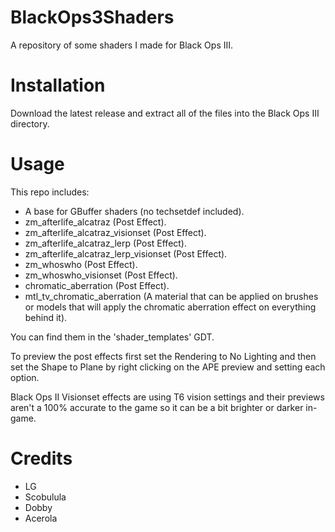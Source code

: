 # BlackOps3Shaders
 A repository of some shaders I made for Black Ops III.

# Installation
 Download the latest release and extract all of the files into the Black Ops III directory.

# Usage
 This repo includes:
 * A base for GBuffer shaders (no techsetdef included).
 * zm_afterlife_alcatraz (Post Effect).
 * zm_afterlife_alcatraz_visionset (Post Effect).
 * zm_afterlife_alcatraz_lerp (Post Effect).
 * zm_afterlife_alcatraz_lerp_visionset (Post Effect).
 * zm_whoswho (Post Effect).
 * zm_whoswho_visionset (Post Effect).
 * chromatic_aberration (Post Effect).
 * mtl_tv_chromatic_aberration (A material that can be applied on brushes or models that will apply the chromatic aberration effect on everything behind it).

You can find them in the 'shader_templates' GDT.

To preview the post effects first set the Rendering to No Lighting and then set the Shape to Plane by right clicking on the APE preview and setting each option.

Black Ops II Visionset effects are using T6 vision settings and their previews aren't a 100% accurate to the game so it can be a bit brighter or darker in-game.

# Credits
* LG
* Scobulula
* Dobby
* Acerola
